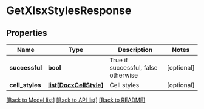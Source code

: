 # GetXlsxStylesResponse

## Properties
Name | Type | Description | Notes
------------ | ------------- | ------------- | -------------
**successful** | **bool** | True if successful, false otherwise | [optional] 
**cell_styles** | [**list[DocxCellStyle]**](DocxCellStyle.md) | Cell styles | [optional] 

[[Back to Model list]](../README.md#documentation-for-models) [[Back to API list]](../README.md#documentation-for-api-endpoints) [[Back to README]](../README.md)


